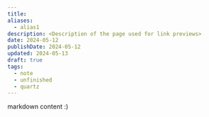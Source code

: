 ```yaml
---
title: 
aliases:
  - alias1
description: <Description of the page used for link previews>
date: 2024-05-12
publishDate: 2024-05-12
updated: 2024-05-13
draft: true
tags:
  - note
  - unfinished
  - quartz
---
```

 
markdown content :)